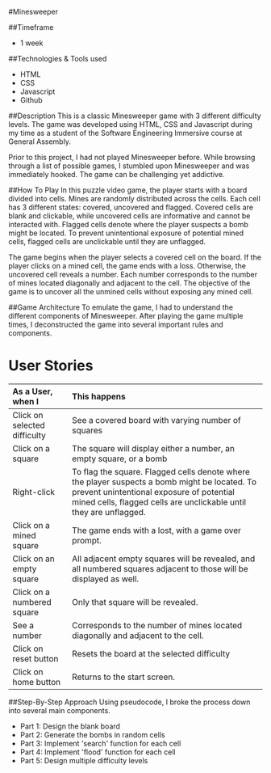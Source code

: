 #Minesweeper

##Timeframe
  * 1 week

##Technologies & Tools used
  * HTML
  * CSS
  * Javascript
  * Github

##Description
This is a classic Minesweeper game with 3 different difficulty levels. The game was developed using HTML, CSS and Javascript during my time as a student of the Software Engineering Immersive course at General Assembly.

Prior to this project, I had not played Minesweeper before. While browsing through a list of possible games, I stumbled upon Minesweeper and was immediately hooked. The game can be challenging yet addictive.

##How To Play
In this puzzle video game, the player starts with a board divided into cells. Mines are randomly distributed across the cells. Each cell has 3 different states: covered, uncovered and flagged. Covered cells are blank and clickable, while uncovered cells are informative and cannot be interacted with. Flagged cells denote where the player suspects a bomb might be located. To prevent unintentional exposure of potential mined cells, flagged cells are unclickable until they are unflagged. 

The game begins when the player selects a covered cell on the board. If the player clicks on a mined cell, the game ends with a loss.
Otherwise, the uncovered cell reveals a number. Each number corresponds to the number of mines located diagonally and adjacent to the cell. The objective of the game is to uncover all the unmined cells without exposing any mined cell. 


##Game Architecture
To emulate the game, I had to understand the different components of Minesweeper. After playing the game multiple times, I deconstructed the game into several important rules and components.



# User Stories
| As a User, when I                        |  This happens                
| :--------------------------------------- |:-----------------------------------------------|
| Click on selected difficulty             |  See a covered board with varying number of squares
| Click on a square                        |  The square will display either a number, an empty square, or a bomb
| Right-click                              |  To flag the square. Flagged cells denote where the player suspects a bomb might be located. To prevent unintentional exposure of potential mined cells, flagged cells are unclickable until they are unflagged.
| Click on a mined square                  |  The game ends with a lost, with a game over prompt. 
| Click on an empty square                 |  All adjacent empty squares will be revealed, and all numbered squares adjacent to those will be displayed as well.
| Click on a numbered square               |  Only that square will be revealed.
| See a number                             |  Corresponds to the number of mines located diagonally and adjacent to the cell. 
| Click on reset button                    |  Resets the board at the selected difficulty
| Click on home button                     |  Returns to the start screen.

##Step-By-Step Approach
Using pseudocode, I broke the process down into several main components.
  * Part 1: Design the blank board
  * Part 2: Generate the bombs in random cells
  * Part 3: Implement 'search' function for each cell
  * Part 4: Implement 'flood' function for each cell
  * Part 5: Design multiple difficulty levels

